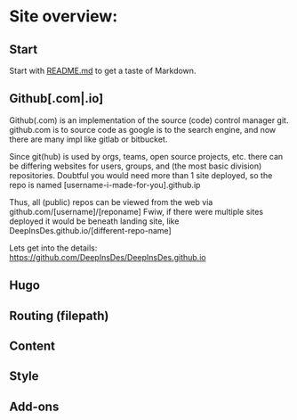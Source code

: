 # Site overview: 

## Start
Start with [README.md](README.md) to get a taste of Markdown. 

## Github[.com|.io]

Github(.com) is an implementation of the source (code) control manager git. github.com is to source code as google is to the search engine, and now there are many impl like gitlab or bitbucket. 

Since git(hub) is used by orgs, teams, open source projects, etc. there can be differing websites for users, groups, and (the most basic division) repositories. Doubtful you would need more than 1 site deployed, so the repo is named [username-i-made-for-you].github.ip

Thus, all (public) repos can be viewed from the web via github.com/[username]/[reponame] Fwiw, if there were multiple sites deployed it would be beneath landing site, like DeepInsDes.github.io/[different-repo-name]

Lets get into the details: https://github.com/DeepInsDes/DeepInsDes.github.io

## Hugo

## Routing (filepath)

## Content

## Style

## Add-ons

